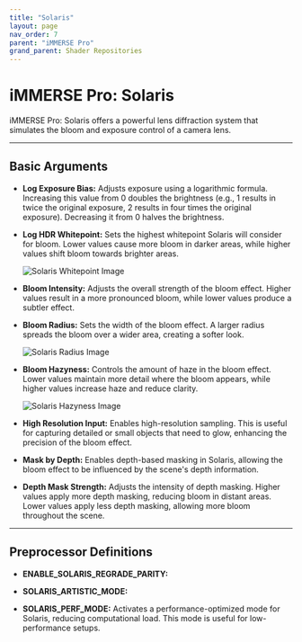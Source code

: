 ```yaml
---
title: "Solaris"
layout: page
nav_order: 7
parent: "iMMERSE Pro"
grand_parent: Shader Repositories
---
```


# iMMERSE Pro: Solaris

iMMERSE Pro: Solaris offers a powerful lens diffraction system that simulates the bloom and exposure control of a camera lens.

---

## Basic Arguments

* **Log Exposure Bias:** Adjusts exposure using a logarithmic formula. Increasing this value from 0 doubles the brightness (e.g., 1 results in twice the original exposure, 2 results in four times the original exposure). Decreasing it from 0 halves the brightness.

* **Log HDR Whitepoint:** Sets the highest whitepoint Solaris will consider for bloom. Lower values cause more bloom in darker areas, while higher values shift bloom towards brighter areas.

    ![Solaris Whitepoint Image](../images/solaris_log_whitepoint.png)

* **Bloom Intensity:** Adjusts the overall strength of the bloom effect. Higher values result in a more pronounced bloom, while lower values produce a subtler effect.

* **Bloom Radius:** Sets the width of the bloom effect. A larger radius spreads the bloom over a wider area, creating a softer look. 

    ![Solaris Radius Image](../images/solaris_radius.png)

* **Bloom Hazyness:** Controls the amount of haze in the bloom effect. Lower values maintain more detail where the bloom appears, while higher values increase haze and reduce clarity.

    ![Solaris Hazyness Image](../images/solaris_haze.png)

* **High Resolution Input:** Enables high-resolution sampling. This is useful for capturing detailed or small objects that need to glow, enhancing the precision of the bloom effect.

* **Mask by Depth:** Enables depth-based masking in Solaris, allowing the bloom effect to be influenced by the scene's depth information.

* **Depth Mask Strength:** Adjusts the intensity of depth masking. Higher values apply more depth masking, reducing bloom in distant areas. Lower values apply less depth masking, allowing more bloom throughout the scene.

---

## Preprocessor Definitions

* **ENABLE_SOLARIS_REGRADE_PARITY:**

* **SOLARIS_ARTISTIC_MODE:**

* **SOLARIS_PERF_MODE:** Activates a performance-optimized mode for Solaris, reducing computational load. This mode is useful for low-performance setups.
